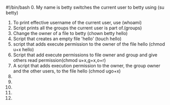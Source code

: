 #!/bin/bash
0. My name is betty switches the current user to betty using (su betty)
1. To print effective username of the current user, use (whoami)
2. Script prints all the groups the current user is part of.(groups)
3. Change the owner of a file to betty (chown betty hello)
4. Script that creates an empty file 'hello' (touch hello)
5. script that adds execute permission to the owner of the file hello (chmod u+x hello)
6. Script that add execute permissions to file owner and group and give others read permission(chmod u+x,g+x,o+r)
7. A script that adds execution permission to the owner, the group owner and the other users, to the file hello (chmod ugo+x)
8.
9.
10.
11.
12.
